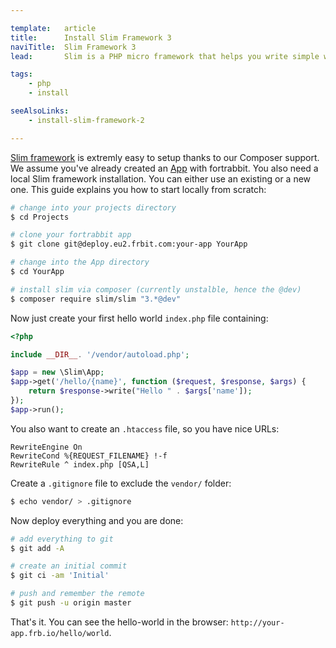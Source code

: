 ```yaml
---

template:   article
title:      Install Slim Framework 3
naviTitle:  Slim Framework 3
lead:       Slim is a PHP micro framework that helps you write simple web applications and APIs quickly. Learn how to install and tune Slim v3 on fortrabbit.

tags:
    - php
    - install

seeAlsoLinks:
    - install-slim-framework-2

---
```



[Slim framework](http://www.slimframework.com/) is extremly easy to setup thanks to our Composer support. We assume you've already created an [App](app) with fortrabbit. You also need a local Slim framework installation. You can either use an existing or a new one. This guide explains you how to start locally from scratch:

```bash
# change into your projects directory
$ cd Projects

# clone your fortrabbit app
$ git clone git@deploy.eu2.frbit.com:your-app YourApp

# change into the App directory
$ cd YourApp

# install slim via composer (currently unstalble, hence the @dev)
$ composer require slim/slim "3.*@dev"
```

Now just create your first hello world `index.php` file containing:

```php
<?php

include __DIR__. '/vendor/autoload.php';

$app = new \Slim\App;
$app->get('/hello/{name}', function ($request, $response, $args) {
    return $response->write("Hello " . $args['name']);
});
$app->run();
```

You also want to create an `.htaccess` file, so you have nice URLs:

```
RewriteEngine On
RewriteCond %{REQUEST_FILENAME} !-f
RewriteRule ^ index.php [QSA,L]
```

Create a `.gitignore` file to exclude the `vendor/` folder:

```bash
$ echo vendor/ > .gitignore
```

Now deploy everything and you are done:

```bash
# add everything to git
$ git add -A

# create an initial commit
$ git ci -am 'Initial'

# push and remember the remote
$ git push -u origin master
```

That's it. You can see the hello-world in the browser: `http://your-app.frb.io/hello/world`.

